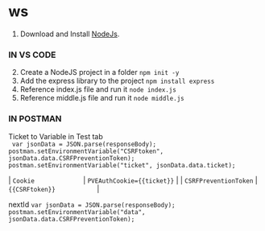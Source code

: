 # ws

1. Download and Install [NodeJs](https://nodejs.org/en/download).

### IN VS CODE

2. Create a NodeJS project in a folder `npm init -y`
3. Add the express library to the project `npm install express`
4. Reference index.js file and run it `node index.js`
5. Reference middle.js file and run it `node middle.js`

### IN POSTMAN
Ticket to Variable in Test tab  
  ` var jsonData = JSON.parse(responseBody); postman.setEnvironmentVariable("CSRFtoken", jsonData.data.CSRFPreventionToken); postman.setEnvironmentVariable("ticket", jsonData.data.ticket);`

| `Cookie             ` | `PVEAuthCookie={{ticket}}` |
| `CSRFPreventionToken` | `{{CSRFtoken}}           ` |


nextId
`var jsonData = JSON.parse(responseBody);
postman.setEnvironmentVariable("data", jsonData.data.CSRFPreventionToken);`


